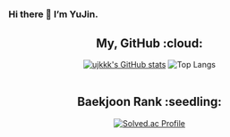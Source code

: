 # 
### Hi there 👋 I’m YuJin.
<div align="center">
  
<h2>My, GitHub :cloud:</h2>

[![ujkkk's GitHub stats](https://github-readme-stats.vercel.app/api?username=ujkkk&hide_title=true&show_icons=true&include_all_commits=true&disable_animations=true&theme=vue)](https://github.com/anuraghazra/github-readme-stats)
![Top Langs](https://github-readme-stats.vercel.app/api/top-langs/?username=ujkkk&layout=compact)
<br><br>

<h2>Baekjoon Rank :seedling:</h2>

[![Solved.ac Profile](http://mazassumnida.wtf/api/v2/generate_badge?boj=kuj0111)](https://solved.ac/kuj0111/)

</div>

<!--
<br><br>
<h2> 🏆 Awardes</h2>

- 🥇 [2022. 09. 24] 제 18회 한성 공학 경진대회 **금상**
- 🥈 [2022. 12. 15] 제 20회 임베디드 경진 대회 **자유공모 부문 우수상**
- 🏆 [2022. 12. 15] 제 20회 임베디드 경진 대회 **우수 연구노트상 부문 수상**
- 🥇 [2023. 02. 20] 제 7회 한성대학교 **C&C Festival**(창의융합성과 경진대회) **대상**
- 🥇 [2023. 06. 03] 23 한성대학교 컴퓨터공학부 캡스톤디자인 **작품 발표회 최우수상**
- 🥇 [2023. 08. 11] 제 8회 한성대학교 **C&C Festival**(창의융합성과 경진대회) **대상**
- 🥈 [2023. 09. 26] 제 19회 한성 공학 경진대회 **은상**
-->
